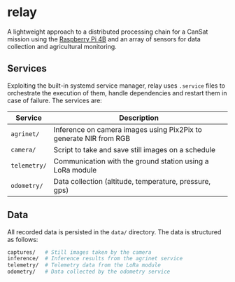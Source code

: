 # relay

A lightweight approach to a distributed processing chain for a CanSat mission using the [Raspberry Pi 4B](https://www.raspberrypi.org/) and an array of sensors for data collection and agricultural monitoring.

## Services

Exploiting the built-in systemd service manager, relay uses `.service` files to orchestrate the execution of them, handle dependencies and restart them in case of failure. The services are:

| Service | Description |
| --- | --- |
| `agrinet/` | Inference on camera images using Pix2Pix to generate NIR from RGB |
| `camera/` | Script to take and save still images on a schedule |
| `telemetry/` | Communication with the ground station using a LoRa module |
| `odometry/` | Data collection (altitude, temperature, pressure, gps) |

## Data

All recorded data is persisted in the `data/` directory. The data is structured as follows:

```sh
captures/   # Still images taken by the camera
inference/  # Inference results from the agrinet service
telemetry/  # Telemetry data from the LoRa module
odometry/   # Data collected by the odometry service
```
